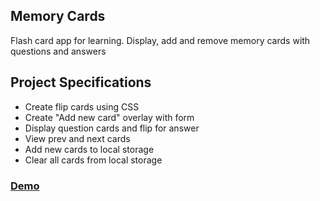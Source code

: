 ## Memory Cards

Flash card app for learning. Display, add and remove memory cards with questions and answers

## Project Specifications

- Create flip cards using CSS
- Create "Add new card" overlay with form
- Display question cards and flip for answer
- View prev and next cards
- Add new cards to local storage
- Clear all cards from local storage

<h3><a href="https://starchitect-flash-cards-react.netlify.app/">Demo</a></h3>
